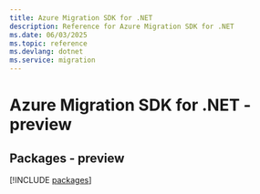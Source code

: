 ```yaml
---
title: Azure Migration SDK for .NET
description: Reference for Azure Migration SDK for .NET
ms.date: 06/03/2025
ms.topic: reference
ms.devlang: dotnet
ms.service: migration
---
```

# Azure Migration SDK for .NET - preview
## Packages - preview
[!INCLUDE [packages](migration-index.md)]